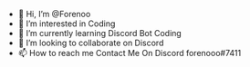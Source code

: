 - 👋 Hi, I’m @Forenoo
- 👀 I’m interested in Coding
- 🌱 I’m currently learning Discord Bot Coding
- 💞️ I’m looking to collaborate on Discord
- 📫 How to reach me Contact Me On Discord forenooo#7411
<!---
Forenoo/Forenoo is a ✨ special ✨ repository because its `README.md` (this file) appears on your GitHub profile.
You can click the Preview link to take a look at your changes.
--->
